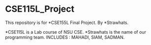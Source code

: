 # CSE115L_Project

This repository is for *CSE155L Final Project. By *Strawhats.


*CSE115L is a Lab course of NSU CSE.
*Strawhats is the name of our programming team. INCLUDES : MAHADI, SIAM, SADMAN.
